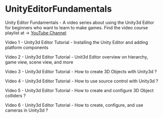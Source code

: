 # UnityEditorFundamentals

Unity Editor Fundamentals - A video series about using the Unity3d Editor for beginners who want to learn to make games. Find the video course playlist at -> [YouTube Channel](https://www.youtube.com/watch?v=vwwWjDgaOzo&list=PLQMQNmwN3FvwlKzA6gmq4AOsf75lUJerE)

Video 1 - Unity3d Editor Tutorial - Installing the Unity Editor and adding platform components

Video 2 - Unity3d Editor Tutorial - Unit3d Editor overview on hierarchy, game view, scene view, and more

Video 3 - Unity3d Editor Tutorial - How to create 3D Objects with Unity3d ?

Video 4 - Unity3d Editor Tutorial - How to use source control with Unity3d ?

Video 5 - Unity3d Editor Tutorial - How to create and configure 3D Object colliders ?

Video 6 - Unity3d Editor Tutorial - How to create, configure, and use cameras in Unity3d ?

